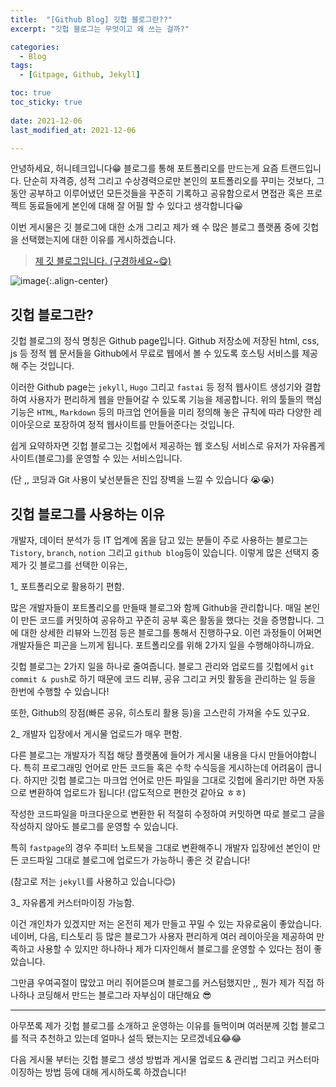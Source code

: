 ```yaml
---
title:  "[Github Blog] 깃헙 블로그란??" 
excerpt: "깃헙 블로그는 무엇이고 왜 쓰는 걸까?"

categories:
  - Blog
tags:
  - [Gitpage, Github, Jekyll]

toc: true
toc_sticky: true
 
date: 2021-12-06
last_modified_at: 2021-12-06

---
```


안녕하세요, 허니테크입니다😁 블로그를 통해 포트폴리오를 만드는게 요즘 트랜드입니다. 단순히 자격증, 성적 그리고 수상경력으로만 본인의 포트폴리오를 꾸미는 것보다, 그동안 공부하고 이루어냈던 모든것들을 꾸준히 기록하고 공유함으로서 면접관 혹은 프로젝트 동료들에게 본인에 대해 잘 어필 할 수 있다고 생각합니다😀

이번 게시물은 깃 블로그에 대한 소개 그리고 제가 왜 수 많은 블로그 플랫폼 중에 깃헙을 선택했는지에 대한 이유를 게시하겠습니다. 

> [제 깃 블로그입니다. (구경하세요~😋)](https://heoni00.github.io/)

![image](https://user-images.githubusercontent.com/67791317/144755007-449063c7-293d-4097-82be-0f4cef0929f8.png){:.align-center}


## 깃헙 블로그란?

깃헙 블로그의 정식 명칭은 Github page입니다. Github 저장소에 저장된 html, css, js 등 정적 웹 문서들을 Github에서 무료로 웹에서 볼 수 있도록 호스팅 서비스를 제공해 주는 것입니다. 

이러한 Github page는 `jekyll`, `Hugo` 그리고 `fastai` 등 정적 웹사이트 생성기와 결합하여 사용자가 편리하게 웹을 만들어갈 수 있도록 기능을 제공합니다. 위의 툴들의 핵심 기능은 `HTML`, `Markdown` 등의 마크업 언어들을 미리 정의해 놓은 규칙에 따라 다양한 레이아웃으로 포장하여 정적 웹사이트를 만들어준다는 것입니다. 

쉽게 요약하자면 깃헙 블로그는 깃헙에서 제공하는 웹 호스팅 서비스로 유저가 자유롭게 사이트(블로그)를 운영할 수 있는 서비스입니다. 

(단 ,, 코딩과 Git 사용이 낯선분들은 진입 장벽을 느낄 수 있습니다 😭😭)


## 깃헙 블로그를 사용하는 이유

개발자, 데이터 분석가 등 IT 업계에 몸을 담고 있는 분들이 주로 사용하는 블로그는 `Tistory`, `branch`, `notion` 그리고 `github blog`등이 있습니다. 이렇게 많은 선택지 중 제가 깃 블로그를 선택한 이유는, 

1_ 포트폴리오로 활용하기 편함. 

많은 개발자들이 포트폴리오를 만들때 블로그와 함께 Github을 관리합니다. 매일 본인이 만든 코드를 커밋하여 공유하고 꾸준히 공부 혹은 활동을 했다는 것을 증명합니다. 그에 대한 상세한 리뷰와 느낀점 등은 블로그를 통해서 진행하구요. 이런 과정들이 어쩌면 개발자들은 피곤을 느끼게 됩니다. 포트폴리오를 위해 2가지 일을 수행해야하니까요. 

깃헙 블로그는 2가지 일을 하나로 줄여줍니다. 블로그 관리와 업로드를 깃헙에서 `git commit & push`로 하기 때문에 코드 리뷰, 공유 그리고 커밋 활동을 관리하는 일 등을 한번에 수행할 수 있습니다! 

또한, Github의 장점(빠른 공유, 히스토리 활용 등)을 고스란히 가져올 수도 있구요.

2_ 개발자 입장에서 게시물 업로드가 매우 편함. 

다른 블로그는 개발자가 직접 해당 플랫폼에 들어가 게시물 내용을 다시 만들어야합니다. 특히 프로그래밍 언어로 만든 코드들 혹은 수학 수식등을 게시하는데 어려움이 큽니다. 하지만 깃헙 블로그는 마크업 언어로 만든 파일을 그대로 깃헙에 올리기만 하면 자동으로 변환하여 업로드가 됩니다! (압도적으로 편한것 같아요 ㅎㅎ)

작성한 코드파일을 마크다운으로 변환한 뒤 적절히 수정하여 커밋하면 따로 블로그 글을 작성하지 않아도 블로그를 운영할 수 있습니다. 

특히 `fastpage`의 경우 주피터 노트북을 그대로 변환해주니 개발자 입장에선 본인이 만든 코드파일 그대로 블로그에 업로드가 가능하니 좋은 것 같습니다! 

(참고로 저는 `jekyll`를 사용하고 있습니다😊)

3_ 자유롭게 커스터마이징 가능함. 

이건 개인차가 있겠지만 저는 온전히 제가 만들고 꾸밀 수 있는 자유로움이 좋았습니다. 네이버, 다음, 티스토리 등 많은 블로그가 사용자 편리하게 여러 레이아웃을 제공하여 만족하고 사용할 수 있지만 하나하나 제가 디자인해서 블로그를 운영할 수 있다는 점이 좋았습니다. 

그만큼 우여곡절이 많았고 머리 쥐어뜯으며 블로그를 커스텀했지만 ,, 뭔가 제가 직접 하나하나 코딩해서 만드는 블로그라 자부심이 대단해요 😎


------

아무쪼록 제가 깃헙 블로그를 소개하고 운영하는 이유를 들먹이며 여러분께 깃헙 블로그를 적극 추천하고 있는데 얼마나 설득 됐는지는 모르겠네요😂😂

다음 게시물 부터는 깃헙 블로그 생성 방법과 게시물 업로드 & 관리법 그리고 커스터마이징하는 방법 등에 대해 게시하도록 하겠습니다! 